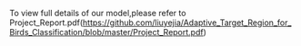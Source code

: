 To view full details of our model,please refer to Project_Report.pdf(https://github.com/liuyejia/Adaptive_Target_Region_for_Birds_Classification/blob/master/Project_Report.pdf)
